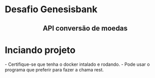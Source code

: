 # Desafio Genesisbank

<h2 align="center"> API conversão de moedas </h1>

# Inciando projeto

<p>
    - Certifique-se que tenha o docker intalado e rodando.
    - Pode usar o programa que preferir para fazer a chama rest.
<p>




